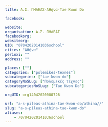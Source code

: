 ```yaml
---
title: Α.Σ. ΠΗΛΕΑΣ-Αθήνα-Tae Kwon Do

facebook:

website:
organisation: Α.Σ. ΠΗΛΕΑΣ
facebookorg:
websiteorg:
UID: "07042020141036school"
cities: "Αθήνα"
perioxi: ""
address: ""

places: [""]
categories: ["polemikes-texnes"]
subcategories: ["tae-kwon-do"]
categoryNoSLug: ["Πολεμικές τέχνες"]
subcategoriesNoSLug: ["Tae Kwon Do"]

orgUID: org14042020000726

url: "a-s-pileas-athina-tae-kwon-do/athina//"
slug: "a-s-pileas-athina-tae-kwon-do"
aliases:
    - /07042020141036school
---
```





